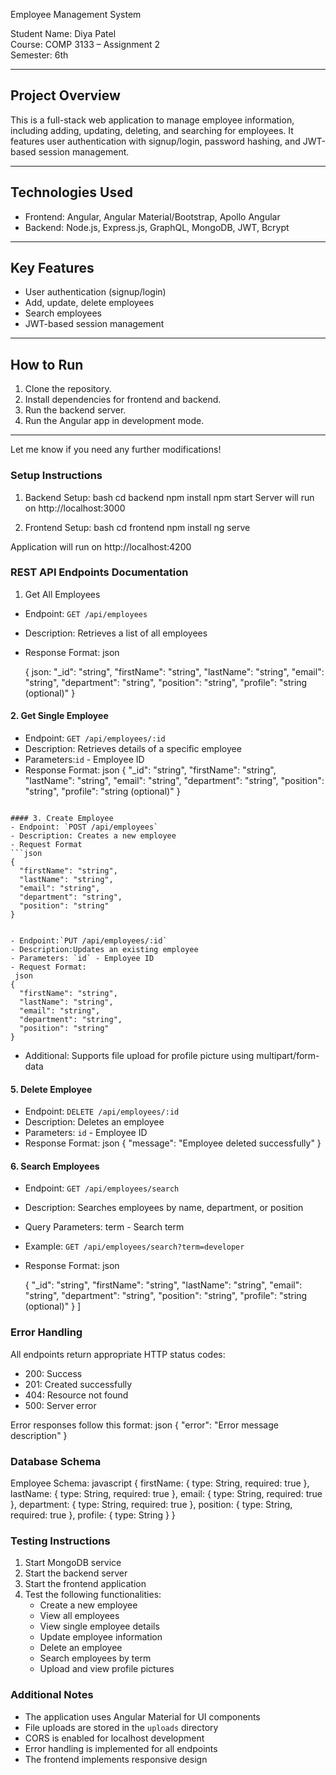  Employee Management System

Student Name: Diya Patel  
Course: COMP 3133 – Assignment 2  
Semester: 6th

---

## Project Overview

This is a full-stack web application to manage employee information, including adding, updating, deleting, and searching for employees. It features user authentication with signup/login, password hashing, and JWT-based session management.

---

## Technologies Used

- Frontend: Angular, Angular Material/Bootstrap, Apollo Angular
- Backend: Node.js, Express.js, GraphQL, MongoDB, JWT, Bcrypt

---

## Key Features

- User authentication (signup/login)
- Add, update, delete employees
- Search employees
- JWT-based session management

---

## How to Run

1. Clone the repository.
2. Install dependencies for frontend and backend.
3. Run the backend server.
4. Run the Angular app in development mode.

---


Let me know if you need any further modifications!

### Setup Instructions

1. Backend Setup:
bash
cd backend
npm install
npm start
Server will run on http://localhost:3000

2. Frontend Setup:
bash
cd frontend
npm install
ng serve

Application will run on http://localhost:4200

### REST API Endpoints Documentation

 1. Get All Employees
- Endpoint: `GET /api/employees`
- Description: Retrieves a list of all employees
- Response Format:
json

  {
  json:
     "_id": "string",
    "firstName": "string",
    "lastName": "string",
    "email": "string",
    "department": "string",
    "position": "string",
    "profile": "string (optional)"
  }


#### 2. Get Single Employee
- Endpoint: `GET /api/employees/:id`
- Description: Retrieves details of a specific employee
- Parameters:`id` - Employee ID
- Response Format:
json
{
  "_id": "string",
  "firstName": "string",
  "lastName": "string",
  "email": "string",
  "department": "string",
  "position": "string",
  "profile": "string (optional)"
}
```

#### 3. Create Employee
- Endpoint: `POST /api/employees`
- Description: Creates a new employee
- Request Format
```json
{
  "firstName": "string",
  "lastName": "string",
  "email": "string",
  "department": "string",
  "position": "string"
}


- Endpoint:`PUT /api/employees/:id`
- Description:Updates an existing employee
- Parameters: `id` - Employee ID
- Request Format:
 json
{
  "firstName": "string",
  "lastName": "string",
  "email": "string",
  "department": "string",
  "position": "string"
}
```
- Additional: Supports file upload for profile picture using multipart/form-data

#### 5. Delete Employee
- Endpoint: `DELETE /api/employees/:id`
- Description: Deletes an employee
- Parameters: `id` - Employee ID
- Response Format:
  json
{
  "message": "Employee deleted successfully"
}


#### 6. Search Employees
- Endpoint: `GET /api/employees/search`
- Description: Searches employees by name, department, or position
- Query Parameters: term - Search term
- Example: `GET /api/employees/search?term=developer`
- Response Format:
  json

  {
    "_id": "string",
    "firstName": "string",
    "lastName": "string",
    "email": "string",
    "department": "string",
    "position": "string",
    "profile": "string (optional)"
  }
]


### Error Handling

All endpoints return appropriate HTTP status codes:
- 200: Success
- 201: Created successfully
- 404: Resource not found
- 500: Server error

Error responses follow this format:
json
{
  "error": "Error message description"
}


### Database Schema

Employee Schema:
javascript
{
  firstName: { type: String, required: true },
  lastName: { type: String, required: true },
  email: { type: String, required: true },
  department: { type: String, required: true },
  position: { type: String, required: true },
  profile: { type: String }
}


### Testing Instructions

1. Start MongoDB service
2. Start the backend server
3. Start the frontend application
4. Test the following functionalities:
   - Create a new employee
   - View all employees
   - View single employee details
   - Update employee information
   - Delete an employee
   - Search employees by term
   - Upload and view profile pictures



### Additional Notes

- The application uses Angular Material for UI components
- File uploads are stored in the `uploads` directory
- CORS is enabled for localhost development
- Error handling is implemented for all endpoints
- The frontend implements responsive design 

